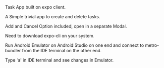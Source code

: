 Task App built on expo client.

A Simple trivial app to create and delete tasks.

Add and Cancel Option included, open in a separate Modal.

Need to download expo-cli on your system.

Run Android Emulator on Android Studio on one end and
connect to metro-bundler from the IDE terminal on the other end.

Type 'a' in IDE terminal and see changes in Emulator.

